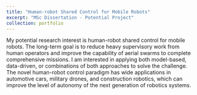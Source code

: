 ```yaml
---
title: "Human-robot Shared Control for Mobile Robots"
excerpt: "MSc Dissertation - Potential Project"
collection: portfolio
---
```


My potential research interest is human-robot shared control for mobile robots. The long-term goal is to reduce heavy supervisory work from human operators and improve the capability of aerial swarms to complete comprehensive missions. I am interested in applying both model-based, data-driven, or combinations of both approaches to solve the challenge. The novel human-robot control paradigm has wide applications in automotive cars, military drones, and construction robotics, which can improve the level of autonomy of the next generation of robotics systems.
